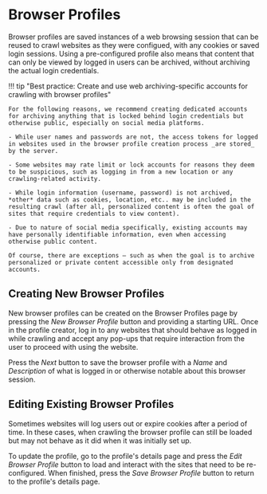 # Browser Profiles

Browser profiles are saved instances of a web browsing session that can be reused to crawl websites as they were configued, with any cookies or saved login sessions. Using a pre-configured profile also means that content that can only be viewed by logged in users can be archived, without archiving the actual login credentials.

!!! tip "Best practice: Create and use web archiving-specific accounts for crawling with browser profiles"

    For the following reasons, we recommend creating dedicated accounts for archiving anything that is locked behind login credentials but otherwise public, especially on social media platforms.

    - While user names and passwords are not, the access tokens for logged in websites used in the browser profile creation process _are stored_ by the server.

    - Some websites may rate limit or lock accounts for reasons they deem to be suspicious, such as logging in from a new location or any crawling-related activity.

    - While login information (username, password) is not archived, *other* data such as cookies, location, etc.. may be included in the resulting crawl (after all, personalized content is often the goal of sites that require credentials to view content).

    - Due to nature of social media specifically, existing accounts may have personally identifiable information, even when accessing otherwise public content.

    Of course, there are exceptions — such as when the goal is to archive personalized or private content accessible only from designated accounts.

## Creating New Browser Profiles

New browser profiles can be created on the Browser Profiles page by pressing the _New Browser Profile_ button and providing a starting URL. Once in the profile creator, log in to any websites that should behave as logged in while crawling and accept any pop-ups that require interaction from the user to proceed with using the website.

Press the _Next_ button to save the browser profile with a _Name_ and _Description_ of what is logged in or otherwise notable about this browser session.

## Editing Existing Browser Profiles

Sometimes websites will log users out or expire cookies after a period of time. In these cases, when crawling the browser profile can still be loaded but may not behave as it did when it was initially set up.

To update the profile, go to the profile's details page and press the _Edit Browser Profile_ button to load and interact with the sites that need to be re-configured. When finished, press the _Save Browser Profile_ button to return to the profile's details page.
